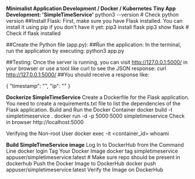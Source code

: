 **Minimalist Application Development / Docker / Kubernetes**
**Tiny App Development: 'SimpleTimeService'**
python3 --version # Check python version
##Install Flask: First, make sure you have Flask installed. You can install it using pip if you don't have it yet:
pip3 install flask
pip3 show flask # Check if flask installed

##Create the Python file (app.py):
##Run the application: In the terminal, run the application by executing:
python3 app.py

##Testing: Once the server is running, you can visit http://127.0.0.1:5000/ in your browser or use a tool like curl to see the JSON response:
curl http://127.0.0.1:5000/
##You should receive a response like:

{
  "timestamp": "<current date and time>",
  "ip": "<the IP address of the visitor>"
}

**Dockerize SimpleTimeService**
Create a Dockerfile for the Flask application.
You need to create a requirements.txt file to list the dependencies of the Flask application. 
Build and Run the Docker Container
docker build -t simpletimeservice .
docker run -d -p 5000:5000 simpletimeservice
Check in browser http://localhost:5000

Verifying the Non-root User
docker exec -it <container_id> whoami

**Build SimpleTimeService image**
Log In to DockerHub from the Command Line
docker login
Tag Your Docker Image
docker tag simpletimeservice appuser/simpletimeservice:latest # Make sure repo should be present in dockerhub
Push the Docker Image to DockerHub
docker push appuser/simpletimeservice:latest
Verify the Image on DockerHub

